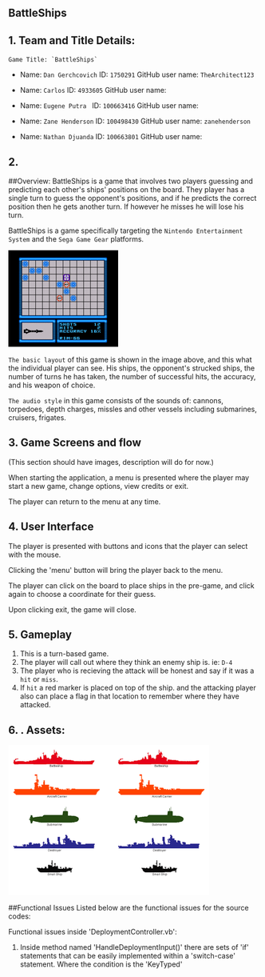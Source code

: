 ## BattleShips

## 1. Team and Title Details:
	Game Title: `BattleShips`

-	Name: `Dan Gerchcovich`
	ID: `1750291`
	GitHub user name: `TheArchitect123`

-   Name: `Carlos`
    ID: `4933605`
    GitHub user name: 

-	Name: `Eugene Putra `
	ID: `100663416`
	GitHub user name: 

-	Name: `Zane Henderson`
	ID: `100498430`
	GitHub user name: `zanehenderson`

-	Name: `Nathan Djuanda`
    ID: `100663801`
    GitHub user name:


## 2.
##Overview:
BattleShips is a game that involves two players guessing and predicting each other's ships' positions on the board. They player has a single turn to guess the opponent's positions, and if he predicts the correct position then he gets another turn. If however he misses he will lose his turn.

BattleShips is a game specifically targeting the `Nintendo Entertainment System` and the `Sega Game Gear` platforms.

![VisualStyle](BattleShipVideo.gif)

`The basic layout` of this game is shown in the image above, and this what the individual player can see. His ships, the opponent's strucked ships, the number of turns he has taken, the number of successful hits, the accuracy, and his weapon of choice.

`The audio style` in this game consists of the sounds of: cannons, torpedoes, depth charges, missles and other vessels including submarines, cruisers, frigates.

## 3. Game Screens and flow
(This section should have images, description will do for now.)

When starting the application, a menu is presented where the player may start a new game, change options, view credits or exit.

The player can return to the menu at any time.

## 4. User Interface
The player is presented with buttons and icons that the player can select with the mouse.

Clicking the 'menu' button will bring the player back to the menu.

The player can click on the board to place ships in the pre-game, and click again to choose a coordinate for their guess.

Upon clicking exit, the game will close.



## 5. Gameplay
 1. This is a turn-based game.
 2. The player will call out where they think an enemy ship is. ie: `D-4`
 3. The player who is recieving the attack will be honest and say if it was a `hit` or `miss`.
 4. If `hit` a red marker is placed on top of the ship.  and the attacking player also can place a flag in that location to remember where they have attacked.

## 6. . Assets:

![ship sample](battleS.gif)


##Functional Issues 
Listed below are the functional issues for the source codes: 

Functional issues inside 'DeploymentController.vb': 
1. Inside method named 'HandleDeploymentInput()' there are sets of 'if' statements that can be easily implemented within a 'switch-case' statement. Where the condition is the 'KeyTyped' 





